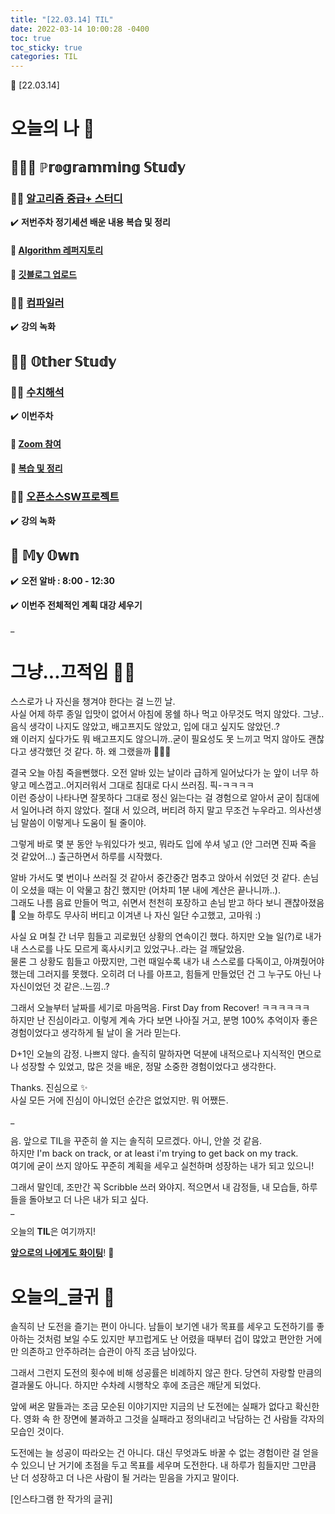 ```yaml
---
title: "[22.03.14] TIL"
date: 2022-03-14 10:00:28 -0400
toc: true
toc_sticky: true
categories: TIL
---
```



📝 [22.03.14]

# 오늘의 나 💭

## 👩🏻‍💻 ℙ𝕣𝕠𝕘𝕣𝕒𝕞𝕞𝕚𝕟𝕘 𝕊𝕥𝕦𝕕𝕪

### ☝🏻 <u>알고리즘 중급+ 스터디</u>

✔️ **저번주차 정기세션 배운 내용 복습 및 정리**

#### 📑 **<u>Algorithm 레퍼지토리</u>** 

#### 📑 **<u>깃블로그 업로드</u>**


### ☝🏻 <u>컴파일러</u>

✔️ **강의 녹화**


## 😶‍🌫️ 𝕆𝕥𝕙𝕖𝕣 𝕊𝕥𝕦𝕕𝕪  

### ☝🏻 <u>수치해석</u>

✔️ **이번주차**

#### 📑 **<u>Zoom 참여</u>** 

#### 📑 **<u>복습 및 정리</u>**


### ☝🏻 <u>오픈소스SW프로젝트</u>

✔️ **강의 녹화**


## 🌝 𝕄𝕪 𝕆𝕨𝕟           

✔️ **오전 알바 : 8:00 - 12:30**      

✔️ **이번주 전체적인 계획 대강 세우기** 

_
  
# 그냥...끄적임 ✍🏻

스스로가 나 자신을 챙겨야 한다는 걸 느낀 날.    
사실 어제 하루 종일 입맛이 없어서 아침에 몽쉘 하나 먹고 아무것도 먹지 않았다. 그냥..음식 생각이 나지도 않았고, 배고프지도 않았고, 입에 대고 싶지도 않았던..?              
왜 이러지 싶다가도 뭐 배고프지도 않으니까..굳이 필요성도 못 느끼고 먹지 않아도 괜찮다고 생각했던 것 같다. 하. 왜 그랬을까 🤦🏻‍♀️       

결국 오늘 아침 죽을뻔했다. 오전 알바 있는 날이라 급하게 일어났다가 눈 앞이 너무 하얗고 메스껍고..어지러워서 그대로 침대로 다시 쓰러짐. 픽-ㅋㅋㅋㅋ  
이런 증상이 나타나면 잘못하다 그대로 정신 잃는다는 걸 경험으로 알아서 굳이 침대에서 일어나려 하지 않았다. 절대 서 있으려, 버티려 하지 말고 무조건 누우라고. 의사선생님 말씀이 이렇게나 도움이 될 줄이야.       

그렇게 바로 몇 분 동안 누워있다가 씻고, 뭐라도 입에 쑤셔 넣고 (안 그러면 진짜 죽을 것 같았어...) 출근하면서 하루를 시작했다.       

알바 가서도 몇 번이나 쓰러질 것 같아서 중간중간 멈추고 앉아서 쉬었던 것 같다. 손님이 오셨을 때는 이 악물고 참긴 했지만 (어차피 1분 내에 계산은 끝나니까..).    
그래도 나름 음료 만들어 먹고, 쉬면서 천천히 포장하고 손님 받고 하다 보니 괜찮아졌음 🌝 오늘 하루도 무사히 버티고 이겨낸 나 자신 일단 수고했고, 고마워 :)       

사실 요 며칠 간 너무 힘들고 괴로웠던 상황의 연속이긴 했다. 하지만 오늘 일(?)로 내가 내 스스로를 나도 모르게 혹사시키고 있었구나..라는 걸 깨달았음.     
물론 그 상황도 힘들고 아팠지만, 그런 때일수록 내가 내 스스로를 다독이고, 아껴줬어야 했는데 그러지를 못했다. 오히려 더 나를 아프고, 힘들게 만들었던 건 그 누구도 아닌 나 자신이었던 것 같은..느낌..?      

그래서 오늘부터 날짜를 세기로 마음먹음. First Day from Recover! ㅋㅋㅋㅋㅋㅋ     
하지만 난 진심이라고. 이렇게 계속 가다 보면 나아질 거고, 분명 100% 추억이자 좋은 경험이었다고 생각하게 될 날이 올 거라 믿는다.      

D+1인 오늘의 감정. 나쁘지 않다. 솔직히 말하자면 덕분에 내적으로나 지식적인 면으로나 성장할 수 있었고, 많은 것을 배운, 정말 소중한 경험이었다고 생각한다.       

Thanks. 진심으로 ✨     
사실 모든 거에 진심이 아니었던 순간은 없었지만. 뭐 어쨌든.     

_

음. 앞으로 TIL을 꾸준히 쓸 지는 솔직히 모르겠다. 아니, 안쓸 것 같음.     
하지만 I'm back on track, or at least i'm trying to get back on my track.      
여기에 굳이 쓰지 않아도 꾸준히 계획을 세우고 실천하며 성장하는 내가 되고 있으니!     

그래서 말인데, 조만간 꼭 Scribble 쓰러 와야지. 적으면서 내 감정들, 내 모습들, 하루들을 돌아보고 더 나은 내가 되고 싶다.    
_



<div class="notice--primary" markdown="1">
오늘의 <strong>TIL</strong>은 여기까지!     
      
<strong><u>앞으로의 나에게도 화이팅</u></strong>! 🌸 
</div>



# 오늘의_글귀 📄

<div class="notice--primary" markdown="1">
솔직히 난 도전을 즐기는 편이 아니다. 남들이 보기엔 내가 목표를 세우고 도전하기를 좋아하는 것처럼 보일 수도 있지만 부끄럽게도 난 어렸을 때부터 겁이 많았고 편안한 거에만 의존하고 안주하려는 습관이 아직 조금 남아있다.     
	
그래서 그런지 도전의 횟수에 비해 성공률은 비례하지 않곤 한다. 당연히 자랑할 만큼의 결과물도 아니다. 하지만 수차례 시행착오 후에 조금은 깨닫게 되었다.    
	
앞에 써온 말들과는 조금 모순된 이야기지만 지금의 난 도전에는 실패가 없다고 확신한다. 영화 속 한 장면에 불과하고 그것을 실패라고 정의내리고 낙담하는 건 사람들 각자의 모습인 것이다.    
	
도전에는 늘 성공이 따라오는 건 아니다. 대신 무엇과도 바꿀 수 없는 경험이란 걸 얻을 수 있으니 난 거기에 초점을 두고 목표를 세우며 도전한다. 내 하루가 힘들지만 그만큼 난 더 성장하고 더 나은 사람이 될 거라는 믿음을 가지고 말이다.    
	
[인스타그램 한 작가의 글귀]  
</div>
